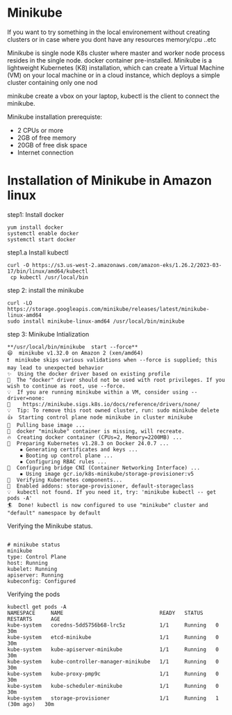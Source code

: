 # Minikube
If you want to try something in the local environement without creating clusters or in case where you
dont have any resources memory/cpu ..etc

Minikube is single node K8s cluster where master and worker node process resides in the single node.
docker container pre-installed.
Minikube is a lightweight Kubernetes (K8) installation, which can create a Virtual Machine (VM) on your local machine or in a cloud instance, which deploys a simple cluster containing only one nod

minikube create a vbox on your laptop, kubectl is the client to connect the minikube.

Minikube installation prerequiste:
- 2 CPUs or more
- 2GB of free memory
- 20GB of free disk space
- Internet connection

# Installation of Minikube in Amazon linux

step1: Install docker 
```code
yum install docker
systemctl enable docker
systemctl start docker
```

step1.a Install kubectl 
```code
curl -O https://s3.us-west-2.amazonaws.com/amazon-eks/1.26.2/2023-03-17/bin/linux/amd64/kubectl
 cp kubectl /usr/local/bin
```

step 2: install the minikube
```code
curl -LO https://storage.googleapis.com/minikube/releases/latest/minikube-linux-amd64
sudo install minikube-linux-amd64 /usr/local/bin/minikube
```

step 3: Minikube Intialization
```code
**/usr/local/bin/minikube  start --force**
😄  minikube v1.32.0 on Amazon 2 (xen/amd64)
❗  minikube skips various validations when --force is supplied; this may lead to unexpected behavior
✨  Using the docker driver based on existing profile
🛑  The "docker" driver should not be used with root privileges. If you wish to continue as root, use --force.
💡  If you are running minikube within a VM, consider using --driver=none:
📘    https://minikube.sigs.k8s.io/docs/reference/drivers/none/
💡  Tip: To remove this root owned cluster, run: sudo minikube delete
👍  Starting control plane node minikube in cluster minikube
🚜  Pulling base image ...
🤷  docker "minikube" container is missing, will recreate.
🔥  Creating docker container (CPUs=2, Memory=2200MB) ...
🐳  Preparing Kubernetes v1.28.3 on Docker 24.0.7 ...
    ▪ Generating certificates and keys ...
    ▪ Booting up control plane ...
    ▪ Configuring RBAC rules ...
🔗  Configuring bridge CNI (Container Networking Interface) ...
    ▪ Using image gcr.io/k8s-minikube/storage-provisioner:v5
🔎  Verifying Kubernetes components...
🌟  Enabled addons: storage-provisioner, default-storageclass
💡  kubectl not found. If you need it, try: 'minikube kubectl -- get pods -A'
🏄  Done! kubectl is now configured to use "minikube" cluster and "default" namespace by default
```
Verifying the Minikube status.
```code

# minikube status
minikube
type: Control Plane
host: Running
kubelet: Running
apiserver: Running
kubeconfig: Configured
```

Verifying the pods
```
kubectl get pods -A
NAMESPACE     NAME                               READY   STATUS    RESTARTS      AGE
kube-system   coredns-5dd5756b68-lrc5z           1/1     Running   0             30m
kube-system   etcd-minikube                      1/1     Running   0             30m
kube-system   kube-apiserver-minikube            1/1     Running   0             30m
kube-system   kube-controller-manager-minikube   1/1     Running   0             30m
kube-system   kube-proxy-pmp9c                   1/1     Running   0             30m
kube-system   kube-scheduler-minikube            1/1     Running   0             30m
kube-system   storage-provisioner                1/1     Running   1 (30m ago)   30m
```
